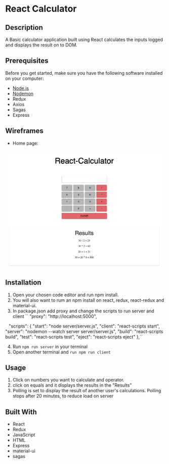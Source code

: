 
# React Calculator

## Description

A Basic calculator application built using React calculates the inputs logged  and displays the result on to DOM.

## Prerequisites

Before you get started, make sure you have the following software installed on your computer:

- [Node.js](https://nodejs.org/en/)
- [Nodemon](https://nodemon.io/)
- Redux
- Axios
- Sagas
- Express

## Wireframes

- Home page:

![Home](wireframes/home.png)

## Installation

1. Open your chosen code editor and run npm install.
2. You will also want to rum an npm install on react, redux, react-redux and material-ui.
3. In package.json add proxy and change the scripts to run server and client
``
"proxy": "http://localhost:5000",

``
`` "scripts": {
    "start": "node server/server.js",
    "client": "react-scripts start",
    "server": "nodemon --watch server server/server.js",
    "build": "react-scripts build",
    "test": "react-scripts test",
    "eject": "react-scripts eject"
  },``

4. Run `` npm run server `` in your terminal
5. Open another terminal and `` run npm run client ``

## Usage

1. Click on numbers you want to calculate and operator.
2. click on equals and it displays the results in the "Results"
3. Polling is set to display the result of another user's calculations.     Polling stops after 20 minutes, to reduce load on server

## Built With

- React
- Redux
- JavaScript
- HTML
- Express
- material-ui
- sagas

